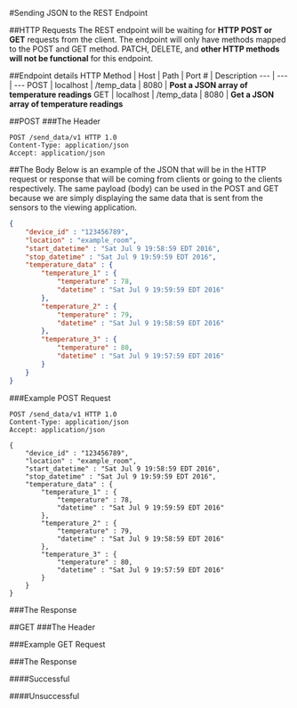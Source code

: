 #Sending JSON to the REST Endpoint

##HTTP Requests
The REST endpoint will be waiting for **HTTP POST or GET** requests from the client. The endpoint will only have methods mapped to the POST and GET method. PATCH, DELETE, and **other HTTP methods will not be functional** for this endpoint.

##Endpoint details
HTTP Method | Host | Path | Port # | Description
--- | --- | ---
POST | localhost | /temp_data | 8080 | **Post a JSON array of temperature readings**
GET | localhost | /temp_data | 8080 | **Get a JSON array of temperature readings**

##POST
###The Header
``` http
POST /send_data/v1 HTTP 1.0
Content-Type: application/json
Accept: application/json
```

##The Body
Below is an example of the JSON that will be in the HTTP request or response that will be coming from clients or going to the clients respectively. The same payload (body) can be used in the POST and GET because we are simply displaying the same data that is sent from the sensors to the viewing application.

``` json
{
	"device_id" : "123456789",
	"location" : "example_room",
    "start_datetime" : "Sat Jul 9 19:58:59 EDT 2016",
    "stop_datetime" : "Sat Jul 9 19:59:59 EDT 2016",
	"temperature_data" : {
		"temperature_1" : {
			"temperature" : 78,
			"datetime" : "Sat Jul 9 19:59:59 EDT 2016"
		},
		"temperature_2" : {
			"temperature" : 79,
			"datetime" : "Sat Jul 9 19:58:59 EDT 2016"
		},
		"temperature_3" : {
			"temperature" : 80,
			"datetime" : "Sat Jul 9 19:57:59 EDT 2016"
		}
	}
}
```

###Example POST Request
```http
POST /send_data/v1 HTTP 1.0
Content-Type: application/json
Accept: application/json

{
	"device_id" : "123456789",
	"location" : "example_room",
    "start_datetime" : "Sat Jul 9 19:58:59 EDT 2016",
    "stop_datetime" : "Sat Jul 9 19:59:59 EDT 2016",
	"temperature_data" : {
		"temperature_1" : {
			"temperature" : 78,
			"datetime" : "Sat Jul 9 19:59:59 EDT 2016"
		},
		"temperature_2" : {
			"temperature" : 79,
			"datetime" : "Sat Jul 9 19:58:59 EDT 2016"
		},
		"temperature_3" : {
			"temperature" : 80,
			"datetime" : "Sat Jul 9 19:57:59 EDT 2016"
		}
	}
}
```

###The Response

##GET
###The Header

###Example GET Request

###The Response

####Successful

####Unsuccessful


